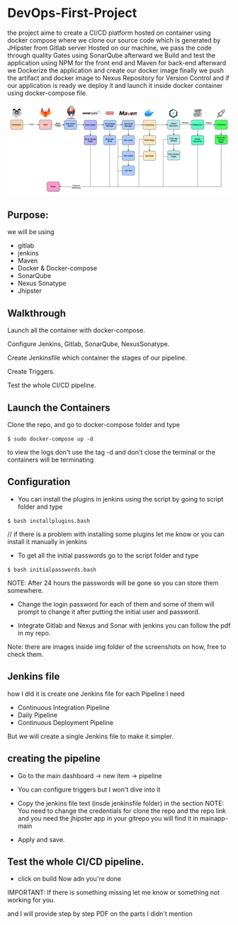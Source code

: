 # DevOps-First-Project
the project aime to create a CI/CD platform hosted on container using docker compose where we clone our source code which is
generated by JHipster from Gitlab server Hosted on our machine, we pass the code through quality Gates using SonarQube
afterward we Build and test the application using NPM for the front end and Maven for back-end afterward we Dockerize the
application and create our docker image finally we push the artifact and docker image to Nexus Repository for Version Control
and if our application is ready we deploy it and launch it inside docker container using docker-compose file.

![plot](pip.png)

## Purpose:
we will be using 
- gitlab
- jenkins
- Maven
- Docker & Docker-compose
- SonarQube
- Nexus Sonatype
- Jhipster

## Walkthrough

Launch all the container with docker-compose.

Configure Jenkins, Gitlab, SonarQube, NexusSonatype.

Create Jenkinsfile which container the stages of our pipeline.

Create Triggers.

Test the whole CI/CD pipeline.

## Launch the Containers

Clone the repo, and go to docker-compose folder and type

 `$ sudo docker-compose up -d`

to view the logs don't use the tag -d and don't close the terminal or the containers will be terminating

## Configuration

- You can install the plugins in jenkins using the script by going to script folder and type

 `$ bash installplugins.bash`

// if there is a problem with installing some plugins let me know or you can install it manually in jenkins

- To get all the initial passwords go to the script folder and type 

 `$ bash initialpasswords.bash`

NOTE: After 24 hours the passwords will be gone so you can store them somewhere.

- Change the login password for each of them and some of them will prompt to change it after putting the initial user and password.

- Integrate Gitlab and Nexus and Sonar with jenkins you can follow the pdf in my repo.

Note: there are images inside img folder of the screenshots on how, free to check them.

## Jenkins file

how I did it is create one Jenkins file for each Pipeline I need 
 - Continuous Integration Pipeline
 - Daily Pipeline
 - Continuous Deployment Pipeline
 
But we will create a single Jenkins file to make it simpler.

## creating the pipeline

 * Go to the main dashboard -> new item -> pipeline 

 * You can configure triggers but I won't dive into it 

 * Copy the jenkins file text (insde jenkinsfile folder) in the section
 NOTE: You need to change the credentials for clone the repo and the repo link and you need the jhipster app in your gitrepo you will find it in mainapp-main

 * Apply and save.

## Test the whole CI/CD pipeline.

 * click on build Now adn you're done

 IMPORTANT: If there is something missing let me know or something not working for you.
 
 and I will provide step by step PDF on the parts I didn't mention
